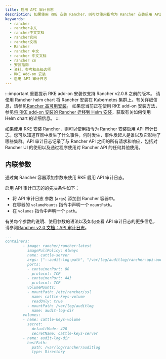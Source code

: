 ```yaml
---
title: 启用 API 审计日志
description: 如果使用 RKE 安装 Rancher，则可以使用指令为 Rancher 安装启用 API 审计日志。您可以知道容器中发生了什么事件，何时发生，事件发起人是谁以及它影响了哪些集群。API 审计日志记录了与 Rancher API 之间的所有请求和响应，包括对 Rancher UI 的使用以及通过程序使用对 Rancher API 的任何其他使用。
keywords:
  - rancher
  - rancher中文
  - rancher中文文档
  - rancher官网
  - rancher文档
  - Rancher
  - rancher 中文
  - rancher 中文文档
  - rancher cn
  - 安装指南
  - 资料、参考和高级选项
  - RKE Add-on 安装
  - 启用 API 审计日志
---
```


:::important 重要提示
RKE add-on 安装仅支持 Rancher v2.0.8 之前的版本。
请使用 Rancher helm chart 将 Rancher 安装在 Kubernetes 集群上。有关详细信息，请参见[Rancher 高可用安装](/docs/rancher2/installation/k8s-install/_index)。
如果您当前正在使用 RKE add-on 安装方法，参见[将 RKE add-on 安装的 Rancher 迁移到 Helm 安装](/docs/rancher2/installation_new/install-rancher-on-k8s/upgrades/migrating-from-rke-add-on/_index)，获取有关如何使用 Helm chart 的详细信息。
:::

如果使用 RKE 安装 Rancher，则可以使用指令为 Rancher 安装启用 API 审计日志。您可以知道容器中发生了什么事件，何时发生，事件发起人是谁以及它影响了哪些集群。API 审计日志记录了与 Rancher API 之间的所有请求和响应，包括对 Rancher UI 的使用以及通过程序使用对 Rancher API 的任何其他使用。

## 内联参数

通过向 Rancher 容器添加参数来使用 RKE 启用 API 审计日志。

启用 API 审计日志的的先决条件如下：

- 将 API 审计日志 参数 (`args`) 添加到 Rancher 容器中。
- 在容器的 `volumeMounts` 指令中声明一个 `mountPath`。
- 在 `volumes` 指令中声明一个 `path`。

有关每个参数的说明、使用参数的语法以及如何查看 API 审计日志的更多信息，请参阅[Rancher v2.0 文档：API 审计日志](/docs/rancher2/installation/options/api-audit-log/_index)。

```yaml
...
containers:
        - image: rancher/rancher:latest
          imagePullPolicy: Always
          name: cattle-server
          args: ["--audit-log-path", "/var/log/auditlog/rancher-api-audit.log", "--audit-log-maxbackup", "5", "--audit-log-maxsize", "50", "--audit-level", "2"]
          ports:
          - containerPort: 80
            protocol: TCP
          - containerPort: 443
            protocol: TCP
          volumeMounts:
          - mountPath: /etc/rancher/ssl
            name: cattle-keys-volume
            readOnly: true
          - mountPath: /var/log/auditlog
            name: audit-log-dir
        volumes:
        - name: cattle-keys-volume
          secret:
            defaultMode: 420
            secretName: cattle-keys-server
        - name: audit-log-dir
          hostPath:
            path: /var/log/rancher/auditlog
            type: Directory
```
